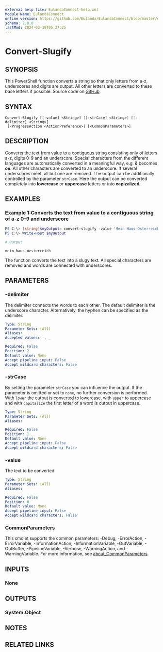```yaml
---
external help file: EulandaConnect-help.xml
Module Name: EulandaConnect
online version: https://github.com/Eulanda/EulandaConnect/blob/master/docs/Convert-Slugify.md
schema: 2.0.0
lastMod: 2024-03-19T06:27:25
---
```


# Convert-Slugify

## SYNOPSIS
This PowerShell function converts a string so that only letters from a-z, underscores and digits are output. All other letters are converted to these base letters if possible. Source code on [GitHub](https://github.com/Eulanda/EulandaConnect/blob/master/source/public/Convert-Slugify.ps1).

## SYNTAX

```
Convert-Slugify [[-value] <String>] [[-strCase] <String>] [[-delimiter] <String>]
 [-ProgressAction <ActionPreference>] [<CommonParameters>]
```

## DESCRIPTION
Converts the text from value to a contiguous string consisting only of letters a-z, digits 0-9 and an underscore.
Special characters from the different languages are automatically converted in a meaningful way, e.g. **ö** becomes **oe**.
All other characters are converted to an underscore. If several underscores meet, all but one are removed. 
The output can be additionally controlled by the parameter `strCase`. Here the output can be converted completely into **lowercase** or **uppercase** letters or into **capizalized**. 

## EXAMPLES

### Example 1:Converts the text from value to a contiguous string of a-z 0-9 and underscore
```powershell
PS C:\> [string]$myOutput= convert-slugify -value 'Mein Haus Österreich'
PS C:\> Write-Host $myOutput
```

```powershell
# Output

mein_haus_oesterreich
```

The function converts the text into a slugy text. All special characters are removed and words are connected with underscores.

## PARAMETERS

### -delimiter
The delimiter connects the words to each other. The default delimiter is the underscore character. Alternatively, the hyphen can be specified as the delimiter.

```yaml
Type: String
Parameter Sets: (All)
Aliases:
Accepted values: -, _

Required: False
Position: 2
Default value: None
Accept pipeline input: False
Accept wildcard characters: False
```

### -strCase
By setting the parameter `strCase` you can influence the output. If the parameter is omitted or set to `none`, no further conversion is performed. With `lower` the output is converted to lowercase, with `upper` to uppercase and with `capitalize` the first letter of a word is output in uppercase.

```yaml
Type: String
Parameter Sets: (All)
Aliases:

Required: False
Position: 1
Default value: None
Accept pipeline input: False
Accept wildcard characters: False
```

### -value
The text to be converted

```yaml
Type: String
Parameter Sets: (All)
Aliases:

Required: False
Position: 0
Default value: None
Accept pipeline input: False
Accept wildcard characters: False
```


### CommonParameters
This cmdlet supports the common parameters: -Debug, -ErrorAction, -ErrorVariable, -InformationAction, -InformationVariable, -OutVariable, -OutBuffer, -PipelineVariable, -Verbose, -WarningAction, and -WarningVariable. For more information, see [about_CommonParameters](http://go.microsoft.com/fwlink/?LinkID=113216).

## INPUTS

### None

## OUTPUTS

### System.Object
## NOTES

## RELATED LINKS



